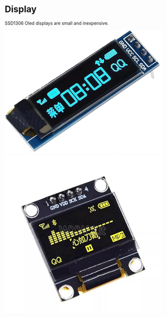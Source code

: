 # Display

SSD1306 Oled displays are small and inexpensive.

![SSD1306 32 pixel screen](AC_SX679.jpg)
![SSD1306 64 pixel display](SX522.jpg)
